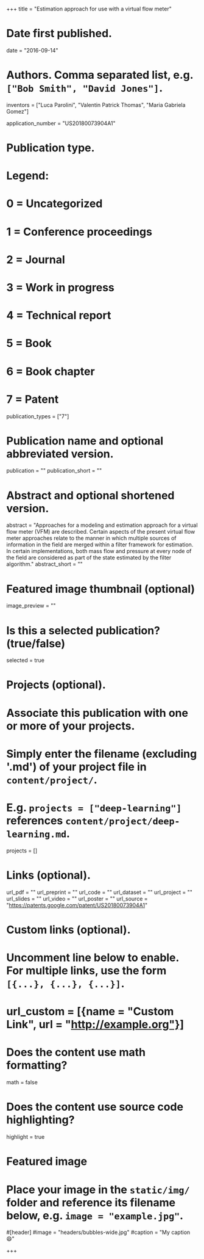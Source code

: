 +++
title = "Estimation approach for use with a virtual flow meter"

# Date first published.
date = "2016-09-14"

# Authors. Comma separated list, e.g. `["Bob Smith", "David Jones"]`.
inventors = ["Luca Parolini",
             "Valentin Patrick Thomas",
             "Maria Gabriela Gomez"]

application_number = "US20180073904A1"

# Publication type.
# Legend:
# 0 = Uncategorized
# 1 = Conference proceedings
# 2 = Journal
# 3 = Work in progress
# 4 = Technical report
# 5 = Book
# 6 = Book chapter
# 7 = Patent
publication_types = ["7"]

# Publication name and optional abbreviated version.
publication = ""
publication_short = ""

# Abstract and optional shortened version.
abstract = "Approaches for a modeling and estimation approach for a virtual flow meter (VFM) are described. Certain aspects of the present virtual flow meter approaches relate to the manner in which multiple sources of information in the field are merged within a filter framework for estimation. In certain implementations, both mass flow and pressure at every node of the field are considered as part of the state estimated by the filter algorithm."
abstract_short = ""

# Featured image thumbnail (optional)
image_preview = ""

# Is this a selected publication? (true/false)
selected = true

# Projects (optional).
#   Associate this publication with one or more of your projects.
#   Simply enter the filename (excluding '.md') of your project file in `content/project/`.
#   E.g. `projects = ["deep-learning"]` references `content/project/deep-learning.md`.
projects = []

# Links (optional).
url_pdf = ""
url_preprint = ""
url_code = ""
url_dataset = ""
url_project = ""
url_slides = ""
url_video = ""
url_poster = ""
url_source = "https://patents.google.com/patent/US20180073904A1"

# Custom links (optional).
#   Uncomment line below to enable. For multiple links, use the form `[{...}, {...}, {...}]`.
# url_custom = [{name = "Custom Link", url = "http://example.org"}]

# Does the content use math formatting?
math = false

# Does the content use source code highlighting?
highlight = true

# Featured image
# Place your image in the `static/img/` folder and reference its filename below, e.g. `image = "example.jpg"`.
#[header]
#image = "headers/bubbles-wide.jpg"
#caption = "My caption 😄"

+++
